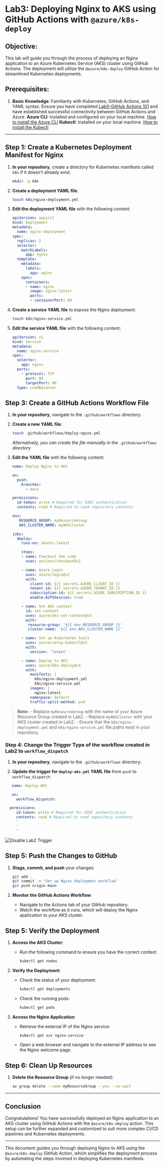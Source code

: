 # Lab3: Deploying Nginx to AKS using GitHub Actions with `@azure/k8s-deploy`

## Objective:
This lab will guide you through the process of deploying an Nginx application to an Azure Kubernetes Service (AKS) cluster using GitHub Actions. The deployment will utilize the `@azure/k8s-deploy` GitHub Action for streamlined Kubernetes deployments.

## Prerequisites:
1. **Basic Knowledge**: Familiarity with Kubernetes, GitHub Actions, and YAML syntax. Ensure you have completed [Lab0-GitHub Actions 101](../01-gh-actions-101/readme.md) and have established successful connectivity between GitHub Actions and Azure.
**Azure CLI**: Installed and configured on your local machine. [How to install the Azure CLI](https://docs.microsoft.com/en-us/cli/azure/install-azure-cli)
**Kubectl**: Installed on your local machine. [How to install the Kubectl](https://kubernetes.io/docs/tasks/tools/)

---

## Step 1: Create a Kubernetes Deployment Manifest for Nginx

1. **In your repository**, create a directory for Kubernetes manifests called `k8s` if it doesn't already exist.
   ```bash
   mkdir -p k8s
   ```

2. **Create a deployment YAML file**:
   ```bash
   touch k8s/nginx-deployment.yml
   ```

3. **Edit the deployment YAML file** with the following content:

   ```yaml
   apiVersion: apps/v1
   kind: Deployment
   metadata:
     name: nginx-deployment
   spec:
     replicas: 2
     selector:
       matchLabels:
         app: nginx
     template:
       metadata:
         labels:
           app: nginx
       spec:
         containers:
         - name: nginx
           image: nginx:latest
           ports:
           - containerPort: 80
   ```

4. **Create a service YAML file** to expose the Nginx deployment:
   ```bash
   touch k8s/nginx-service.yml
   ```

5. **Edit the service YAML file** with the following content:

   ```yaml
   apiVersion: v1
   kind: Service
   metadata:
     name: nginx-service
   spec:
     selector:
       app: nginx
     ports:
       - protocol: TCP
         port: 80
         targetPort: 80
     type: LoadBalancer
   ```

## Step 3: Create a GitHub Actions Workflow File

1. **In your repository**, navigate to the `.github/workflows` directory: 

2. **Create a new YAML file**:
   ```bash
   touch .github/workflows/deploy-nginx.yml
   ```
    *Alternatively, you can create the file manually in the `.github/workflows` directory*
3. **Edit the YAML file** with the following content:

   ```yaml
   name: Deploy Nginx to AKS

   on:
     push:
       branches:
         - main

   permissions:
     id-token: write # Required for OIDC authentication
     contents: read # Required to read repository contents

   env:
      RESOURCE_GROUP: myResourceGroup
      AKS_CLUSTER_NAME: myAKSCluster
   
   jobs:
     deploy:
       runs-on: ubuntu-latest

       steps:
       - name: Checkout the code
         uses: actions/checkout@v2

       - name: Azure Login
         uses: azure/login@v2
         with:
           client-id: ${{ secrets.AZURE_CLIENT_ID }}
           tenant-id: ${{ secrets.AZURE_TENANT_ID }}
           subscription-id: ${{ secrets.AZURE_SUBSCRIPTION_ID }}
           enable-AzPSSession: true

       - name: Set AKS context
         id: set-context
         uses: azure/aks-set-context@v3
         with:
          resource-group: '${{ env.RESOURCE_GROUP }}' 
          cluster-name: '${{ env.AKS_CLUSTER_NAME }}'

       - name: Set up Kubernetes tools
         uses: azure/setup-kubectl@v3
         with:
           version: 'latest'

       - name: Deploy to AKS
         uses: azure/k8s-deploy@v3
         with:
           manifests: |
             k8s/nginx-deployment.yml
             k8s/nginx-service.yml
           images: |
             nginx:latest
           namespace: default
           traffic-split-method: pod
   ```

> **Note:** 
     - Replace `myResourceGroup` with the name of your Azure Resource Group created in Lab2.
      - Replace `myAKSCluster` with your AKS cluster created in Lab2.
      - Ensure that the `k8s/nginx-deployment.yml` and `k8s/nginx-service.yml` file paths exist in your repository.

### Step 4: Change the Trigger Type of the workflow created in Lab2 to `workflow_dispatch`

1. **In your repository**, navigate to the `.github/workflows` directory: 

3. **Update the trigger for ```deploy-aks.yml``` YAML file** from `push` to `workflow_dispatch`:

```yaml
   name: Deploy AKS

   on:
     workflow_dispatch:

  permissions:
     id-token: write # Required for OIDC authentication
     contents: read # Required to read repository contents
     '
     '
     '
```

![Disable Lab2 Trigger](assets/lab2disabletrigger.png)

## Step 5: Push the Changes to GitHub

1. **Stage, commit, and push** your changes:
   ```bash
   git add .
   git commit -m "Set up Nginx deployment workflow"
   git push origin main
   ```

2. **Monitor the GitHub Actions Workflow**:
   - Navigate to the Actions tab of your GitHub repository.
   - Watch the workflow as it runs, which will deploy the Nginx application to your AKS cluster.

## Step 5: Verify the Deployment

1. **Access the AKS Cluster**:
   - Run the following command to ensure you have the correct context:
     ```bash
     kubectl get nodes
     ```

2. **Verify the Deployment**:
   - Check the status of your deployment:
     ```bash
     kubectl get deployments
     ```

   - Check the running pods:
     ```bash
     kubectl get pods
     ```

3. **Access the Nginx Application**:
   - Retrieve the external IP of the Nginx service:
     ```bash
     kubectl get svc nginx-service
     ```
   - Open a web browser and navigate to the external IP address to see the Nginx welcome page.

## Step 6: Clean Up Resources

1. **Delete the Resource Group** (if no longer needed):
   ```bash
   az group delete --name myResourceGroup --yes --no-wait
   ```

---

## Conclusion

Congratulations! You have successfully deployed an Nginx application to an AKS cluster using GitHub Actions with the `@azure/k8s-deploy` action. This setup can be further expanded and customized to suit more complex CI/CD pipelines and Kubernetes deployments.

---

This document guides you through deploying Nginx to AKS using the `@azure/k8s-deploy` GitHub Action, which simplifies the deployment process by automating the steps involved in deploying Kubernetes manifests.